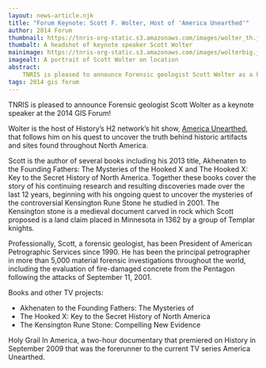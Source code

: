 ```yaml
---
layout: news-article.njk
title: "Forum Keynote: Scott F. Wolter, Host of 'America Unearthed'"
author: 2014 Forum
thumbnail: https://tnris-org-static.s3.amazonaws.com/images/wolter_th.jpg
thumbalt: A headshot of keynote speaker Scott Wolter
mainimage: https://tnris-org-static.s3.amazonaws.com/images/wolterbig.jpg
imagealt: A portrait of Scott Wolter on location
abstract: 
    TNRIS is pleased to announce Forensic geologist Scott Wolter as a keynote speaker at the 2014 GIS Forum! 
tags: 2014 gis forum
---
```


TNRIS is pleased to announce Forensic geologist Scott Wolter as a keynote speaker at the 2014 GIS Forum! 

Wolter is the host of History’s H2 network’s hit show, [America Unearthed](http://www.history.com/shows/america-unearthed/), that follows him on his quest to uncover the truth behind historic artifacts and sites found throughout North America.

Scott is the author of several books including his 2013 title, Akhenaten to the Founding Fathers: The Mysteries of the Hooked X and The Hooked X: Key to the Secret History of North America. Together these books cover the story of his continuing research and resulting discoveries made over the last 12 years, beginning with his ongoing quest to uncover the mysteries of the controversial Kensington Rune Stone he studied in 2001. The Kensington stone is a medieval document carved in rock which Scott proposed is a land claim placed in Minnesota in 1362 by a group of Templar knights.

Professionally, Scott, a forensic geologist, has been President of American Petrographic Services since 1990. He has been the principal petrographer in more than 5,000 material forensic investigations throughout the world, including the evaluation of fire-damaged concrete from the Pentagon following the attacks of September 11, 2001.

Books and other TV projects: 
* Akhenaten to the Founding Fathers: The Mysteries of
* The Hooked X: Key to the Secret History of North America
* The Kensington Rune Stone: Compelling New Evidence

Holy Grail In America, a two-hour documentary that premiered on History in September 2009 that was the forerunner to the current TV series America Unearthed.
